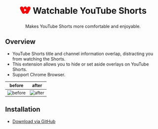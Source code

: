 <h1 align="center">
  <sub>
    <img  src="icons/icon.png" height="38" width="38">
  </sub>
  Watchable YouTube Shorts
</h1>
<p align="center">
  Makes YouTube Shorts more comfortable and enjoyable.
</p>

## Overview

- YouTube Shorts title and channel information overlap, distracting you from watching the Shorts.
- This extension allows you to hide or set aside overlays on YouTube Shorts.
- Support Chrome Browser.

| before    | after    |
| --------- | -------- |
| ![before] | ![after] |

## Installation

- [Download via GitHub]

[before]: https://github.com/hokikie/watchable-youtube-shorts/assets/96006602/453f0a47-a3b5-45b5-9459-cdb4d835445a
[after]: https://github.com/hokikie/watchable-youtube-shorts/assets/96006602/70835626-eca4-421e-839f-128a9e5171bd
[Download via GitHub]: https://github.com/hokikie/watchable-youtube-shorts/archive/refs/tags/v1.0.0.zip
